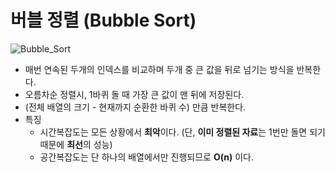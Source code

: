 # **버블 정렬 (Bubble Sort)**
![Bubble_Sort](https://stackabuse.s3.amazonaws.com/media/bubble-sort-in-java-1.gif)
- 매번 연속된 두개의 인덱스를 비교하며 두개 중 큰 값을 뒤로 넘기는 방식을 반복한다.  
- 오름차순 정렬시, 1바퀴 돌 때 가장 큰 값이 맨 뒤에 저장된다.
- (전체 배열의 크기 - 현재까지 순환한 바퀴 수) 만큼 반복한다.
- 특징
    - 시간복잡도는 모든 상황에서 **최악**이다. (단, **이미 정렬된 자료**는 1번만 돌면 되기 때문에 **최선**의 성능)
    - 공간복잡도는 단 하나의 배열에서만 진행되므로 **O(n)** 
    이다.  

